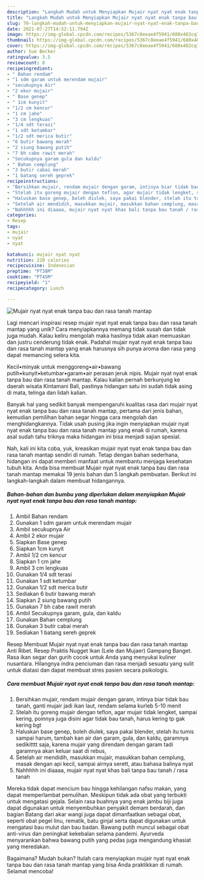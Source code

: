 ```yaml
---
description: "Langkah Mudah untuk Menyiapkan Mujair nyat nyat enak tanpa bau dan rasa tanah mantap Anti Gagal"
title: "Langkah Mudah untuk Menyiapkan Mujair nyat nyat enak tanpa bau dan rasa tanah mantap Anti Gagal"
slug: 70-langkah-mudah-untuk-menyiapkan-mujair-nyat-nyat-enak-tanpa-bau-dan-rasa-tanah-mantap-anti-gagal
date: 2021-07-27T14:52:11.794Z
image: https://img-global.cpcdn.com/recipes/5367c8eeae4f5941/680x482cq70/mujair-nyat-nyat-enak-tanpa-bau-dan-rasa-tanah-mantap-foto-resep-utama.jpg
thumbnail: https://img-global.cpcdn.com/recipes/5367c8eeae4f5941/680x482cq70/mujair-nyat-nyat-enak-tanpa-bau-dan-rasa-tanah-mantap-foto-resep-utama.jpg
cover: https://img-global.cpcdn.com/recipes/5367c8eeae4f5941/680x482cq70/mujair-nyat-nyat-enak-tanpa-bau-dan-rasa-tanah-mantap-foto-resep-utama.jpg
author: Sue Becker
ratingvalue: 3.5
reviewcount: 8
recipeingredient:
- " Bahan rendam"
- "1 sdm garam untuk merendam mujair"
- "secukupnya Air"
- "2 ekor mujair"
- " Base genep"
- " 1cm kunyit"
- "1/2 cm kencur"
- "1 cm jahe"
- "3 cm lengkuas"
- "1/4 sdt terasi"
- "1 sdt ketumbar"
- "1/2 sdt merica butir"
- "6 butir bawang merah"
- "2 siung bawang putih"
- "7 bh cabe rawit merah"
- "Secukupnya garam gula dan kaldu"
- " Bahan cemplung"
- "3 butir cabai merah"
- "1 batang sereh geprek"
recipeinstructions:
- "Bersihkan mujair, rendam mujair dengan garam, intinya biar tidak bau tanah, ganti mujair jadi ikan laut, rendam selama kurleb 5-10 menit"
- "Stelah itu goreng mujair dengan teflon, agar mujair tidak lengket, sampai kering, poinnya juga disini agar tidak bau tanah, harus kering tp gak kering bgt"
- "Haluskan base genep, boleh diulek, saya pakai blender, stelah itu tumis sampai harum, tambah kan air dan garam, gula, dan kaldu, garamnya sedikitttt saja, karena mujair yang direndam dengan garam tadi garamnya akan keluar saat di rebus,"
- "Setelah air mendidih, masukkan mujair, masukkan bahan cemplung, masak dengan api kecil, sampai airnya serett, atau bahasa balinya nyat"
- "Nahhhhh ini diaaaa, mujair nyat nyat khas bali tanpa bau tanah / rasa tanah"
categories:
- Resep
tags:
- mujair
- nyat
- nyat

katakunci: mujair nyat nyat 
nutrition: 220 calories
recipecuisine: Indonesian
preptime: "PT38M"
cooktime: "PT45M"
recipeyield: "1"
recipecategory: Lunch

---
```



![Mujair nyat nyat enak tanpa bau dan rasa tanah mantap](https://img-global.cpcdn.com/recipes/5367c8eeae4f5941/680x482cq70/mujair-nyat-nyat-enak-tanpa-bau-dan-rasa-tanah-mantap-foto-resep-utama.jpg)

Lagi mencari inspirasi resep mujair nyat nyat enak tanpa bau dan rasa tanah mantap yang unik? Cara menyiapkannya memang tidak susah dan tidak juga mudah. Kalau keliru mengolah maka hasilnya tidak akan memuaskan dan justru cenderung tidak enak. Padahal mujair nyat nyat enak tanpa bau dan rasa tanah mantap yang enak harusnya sih punya aroma dan rasa yang dapat memancing selera kita.

Kecil•minyak untuk menggoreng•air•bawang putih•kunyit•ketumbar•garam•air perasan jeruk nipis. Mujair nyat nyat enak tanpa bau dan rasa tanah mantap. Kalau kalian pernah berkunjung ke daerah wisata Kintamani Bali, pastinya hidangan satu ini sudah tidak asing di mata, telinga dan lidah kalian.

Banyak hal yang sedikit banyak mempengaruhi kualitas rasa dari mujair nyat nyat enak tanpa bau dan rasa tanah mantap, pertama dari jenis bahan, kemudian pemilihan bahan segar hingga cara mengolah dan menghidangkannya. Tidak usah pusing jika ingin menyiapkan mujair nyat nyat enak tanpa bau dan rasa tanah mantap yang enak di rumah, karena asal sudah tahu triknya maka hidangan ini bisa menjadi sajian spesial.


Nah, kali ini kita coba, yuk, kreasikan mujair nyat nyat enak tanpa bau dan rasa tanah mantap sendiri di rumah. Tetap dengan bahan sederhana, hidangan ini dapat memberi manfaat untuk membantu menjaga kesehatan tubuh kita. Anda bisa membuat Mujair nyat nyat enak tanpa bau dan rasa tanah mantap memakai 19 jenis bahan dan 5 langkah pembuatan. Berikut ini langkah-langkah dalam membuat hidangannya.

<!--inarticleads1-->

##### Bahan-bahan dan bumbu yang diperlukan dalam menyiapkan Mujair nyat nyat enak tanpa bau dan rasa tanah mantap:

1. Ambil  Bahan rendam
1. Gunakan 1 sdm garam untuk merendam mujair
1. Ambil secukupnya Air
1. Ambil 2 ekor mujair
1. Siapkan  Base genep
1. Siapkan  1cm kunyit
1. Ambil 1/2 cm kencur
1. Siapkan 1 cm jahe
1. Ambil 3 cm lengkuas
1. Gunakan 1/4 sdt terasi
1. Gunakan 1 sdt ketumbar
1. Gunakan 1/2 sdt merica butir
1. Sediakan 6 butir bawang merah
1. Siapkan 2 siung bawang putih
1. Gunakan 7 bh cabe rawit merah
1. Ambil Secukupnya garam, gula, dan kaldu
1. Gunakan  Bahan cemplung
1. Gunakan 3 butir cabai merah
1. Sediakan 1 batang sereh geprek


Resep Membuat Mujair nyat nyat enak tanpa bau dan rasa tanah mantap Anti Ribet. Resep Praktis Nugget Ikan (Lele dan Mujaer) Gampang Banget. Rasa ikan segar dan gurih cocok untuk Anda yang menyukai kuliner nusantara. Hilangnya indra penciuman dan rasa menjadi sesuatu yang sulit untuk diatasi dan dapat membuat stres pasien secara psikologis. 

<!--inarticleads2-->

##### Cara membuat Mujair nyat nyat enak tanpa bau dan rasa tanah mantap:

1. Bersihkan mujair, rendam mujair dengan garam, intinya biar tidak bau tanah, ganti mujair jadi ikan laut, rendam selama kurleb 5-10 menit
1. Stelah itu goreng mujair dengan teflon, agar mujair tidak lengket, sampai kering, poinnya juga disini agar tidak bau tanah, harus kering tp gak kering bgt
1. Haluskan base genep, boleh diulek, saya pakai blender, stelah itu tumis sampai harum, tambah kan air dan garam, gula, dan kaldu, garamnya sedikitttt saja, karena mujair yang direndam dengan garam tadi garamnya akan keluar saat di rebus,
1. Setelah air mendidih, masukkan mujair, masukkan bahan cemplung, masak dengan api kecil, sampai airnya serett, atau bahasa balinya nyat
1. Nahhhhh ini diaaaa, mujair nyat nyat khas bali tanpa bau tanah / rasa tanah


Mereka tidak dapat mencium bau hingga kehilangan nafsu makan, yang dapat memperlambat pemulihan. Meskipun tidak ada obat yang terbukti untuk mengatasi gejala. Selain rasa buahnya yang enak jambu biji juga dapat digunakan untuk menyembuhkan penyakit demam berdarah, dan bagian Batang dari akar wangi juga dapat dimanfaatkan sebagai obat, seperti obat pegel linu, rematik, batu ginjal serta dapat digunakan untuk mengatasi bau mulut dan bau badan. Bawang putih muncul sebagai obat anti-virus dan peningkat kekebalan selama pandemi. Ayurveda menyarankan bahwa bawang putih yang pedas juga mengandung khasiat yang meredakan. 

Bagaimana? Mudah bukan? Itulah cara menyiapkan mujair nyat nyat enak tanpa bau dan rasa tanah mantap yang bisa Anda praktikkan di rumah. Selamat mencoba!
